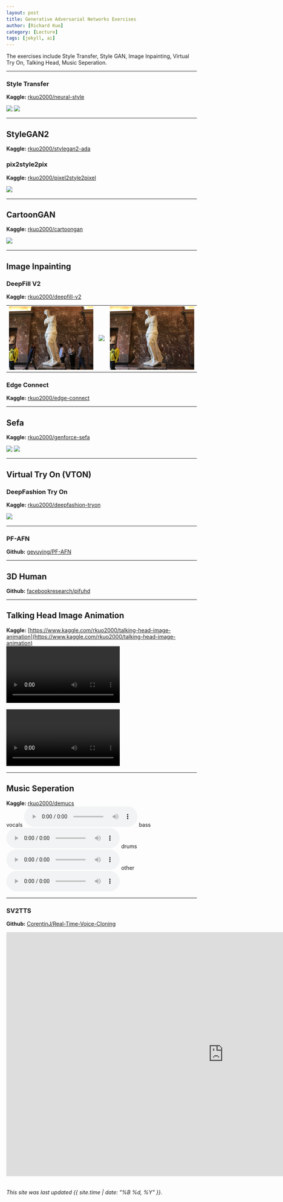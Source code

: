 ```yaml
---
layout: post
title: Generative Adversarial Networks Exercises
author: [Richard Kuo]
category: [Lecture]
tags: [jekyll, ai]
---
```


The exercises include Style Transfer, Style GAN, Image Inpainting, Virtual Try On, Talking Head, Music Seperation.

---
### Style Transfer
**Kaggle:** [rkuo2000/neural-style](https://www.kaggle.com/rkuo2000/neural-style)<br>

![](https://github.com/rkuo2000/AI-course/blob/gh-pages/images/Neural_Style_1.png?raw=true)
![](https://github.com/rkuo2000/AI-course/blob/gh-pages/images/Neural_Style_2.png?raw=true)

---
## StyleGAN2
**Kaggle:** [rkuo2000/stylegan2-ada](https://www.kaggle.com/rkuo2000/stylegan2-ada)<br>

### pix2style2pix
**Kaggle:** [rkuo2000/pixel2style2pixel](https://www.kaggle.com/rkuo2000/pixel2style2pixel)<br>

![](https://github.com/rkuo2000/AI-course/blob/gh-pages/images/pix2style2pix.png?raw=true)

---
## CartoonGAN
**Kaggle:** [rkuo2000/cartoongan](https://www.kaggle.com/rkuo2000/cartoongan)<br>

![](https://github.com/rkuo2000/AI-course/blob/gh-pages/images/CartoonGAN.png?raw=true)

---
## Image Inpainting
### DeepFill V2
**Kaggle:** [rkuo2000/deepfill-v2](https://www.kaggle.com/rkuo2000/deepfill-v2)<br>

<table>
<tr>
<td><img src="https://github.com/JiahuiYu/generative_inpainting/blob/master/examples/places2/case5_raw.png?raw=true"></td>
<td><img src="https://github.com/rkuo2000/AI-course/blob/gh-pages/images/DeepFill_v2_case5_mask.png?raw=true"></td>
<td><img src="https://github.com/JiahuiYu/generative_inpainting/blob/master/examples/places2/case5_output.png?raw=true"></td>
</tr>
</table>

### Edge Connect
**Kaggle:** [rkuo2000/edge-connect](https://www.kaggle.com/rkuo2000/edge-connect)<br>

---
## Sefa
**Kaggle:** [rkuo2000/genforce-sefa](https://www.kaggle.com/rkuo2000/genforce-sefa)<br>

![](https://github.com/rkuo2000/AI-course/blob/gh-pages/images/Sefa_0.jpg?raw=true)
![](https://github.com/rkuo2000/AI-course/blob/gh-pages/images/Sefa_1.jpg?raw=true)

---
## Virtual Try On (VTON)
### DeepFashion Try On
**Kaggle:** [rkuo2000/deepfashion-tryon](https://www.kaggle.com/rkuo2000/deepfashion-tryon)<br>

![](https://github.com/rkuo2000/AI-course/blob/gh-pages/images/VTON_ACGPN.jpg?raw=true)

---
### PF-AFN
**Github:** [geyuying/PF-AFN](https://github.com/geyuying/PF-AFN)<br>

---
## 3D Human
**Github:** [facebookresearch/pifuhd](https://github.com/facebookresearch/pifuhd)<br>

---
## Talking Head Image Animation
**Kaggle:** [https://www.kaggle.com/rkuo2000/talking-head-image-animation](https://www.kaggle.com/rkuo2000/talking-head-image-animation)<br>
<video controls="controls">
  <source type="video/mp4" src="https://github.com/rkuo2000/AI-course/blob/gh-pages/images/Talking_Head_Trump_Putin.mp4?raw=true"></source>
</video>

<video controls="controls">
  <source type="video/mp4" src="https://github.com/rkuo2000/AI-course/blob/gh-pages/images/Talking_Head_Obama_Swift.mp4?raw=true"></source>
</video>

---
## Music Seperation
**Kaggle:** [rkuo2000/demucs](https://www.kaggle.com/rkuo2000/demucs)<br>
vocals
<audio controls="controls">
  <source title="vocals" type="audio/mp3" src="https://github.com/rkuo2000/AI-course/blob/gh-pages/images/Demucs_vocals.mp3?raw=true"></source>
</audio>
bass
<audio controls="controls">
  <source title="bass" type="audio/mp3" src="https://github.com/rkuo2000/AI-course/blob/gh-pages/images/Demucs_bass.mp3?raw=true"></source>
</audio>
drums
<audio controls="controls">
  <source title="drums" type="audio/mp3" src="https://github.com/rkuo2000/AI-course/blob/gh-pages/images/Demucs_drums.mp3?raw=true"></source>
</audio>
other
<audio controls="controls">
  <source title="other" type="audio/mp3" src="https://github.com/rkuo2000/AI-course/blob/gh-pages/images/Demucs_other.mp3?raw=true"></source>
</audio>

---
### SV2TTS
**Github:** [CorentinJ/Real-Time-Voice-Cloning](https://github.com/CorentinJ/Real-Time-Voice-Cloning)<br>

<iframe width="1148" height="646" src="https://www.youtube.com/embed/-O_hYhToKoA" title="YouTube video player" frameborder="0" allow="accelerometer; autoplay; clipboard-write; encrypted-media; gyroscope; picture-in-picture" allowfullscreen></iframe>

<br>
<br>

*This site was last updated {{ site.time | date: "%B %d, %Y" }}.*


